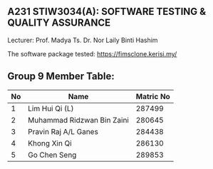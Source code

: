 ## A231 STIW3034(A): SOFTWARE TESTING & QUALITY ASSURANCE
Lecturer: Prof. Madya Ts. Dr. Nor Laily Binti Hashim

The software package tested: https://fimsclone.kerisi.my/


## Group 9 Member Table: 

| No | Name                       | Matric No      | 
|----|----------------------------|----------------|
| 1  | Lim Hui Qi (L)             | 287499         | 
| 2  | Muhammad Ridzwan Bin Zaini | 280645         | 
| 3  | Pravin Raj A/L Ganes       | 284438         | 
| 4  | Khong Xin Qi               | 286130         | 
| 5  | Go Chen Seng               | 289853         | 






